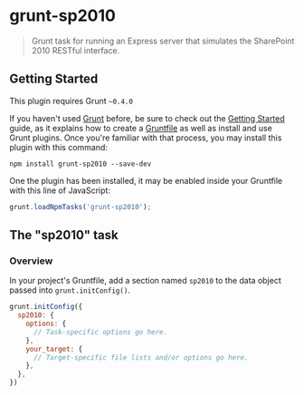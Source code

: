 # grunt-sp2010

> Grunt task for running an Express server that simulates the SharePoint 2010 RESTful interface.


## Getting Started
This plugin requires Grunt `~0.4.0`

If you haven't used [Grunt](http://gruntjs.com/) before, be sure to check out the [Getting Started](http://gruntjs.com/getting-started) guide, as it explains how to create a [Gruntfile](http://gruntjs.com/sample-gruntfile) as well as install and use Grunt plugins. Once you're familiar with that process, you may install this plugin with this command:

```shell
npm install grunt-sp2010 --save-dev
```

One the plugin has been installed, it may be enabled inside your Gruntfile with this line of JavaScript:

```js
grunt.loadNpmTasks('grunt-sp2010');
```

## The "sp2010" task

### Overview
In your project's Gruntfile, add a section named `sp2010` to the data object passed into `grunt.initConfig()`.

```js
grunt.initConfig({
  sp2010: {
    options: {
      // Task-specific options go here.
    },
    your_target: {
      // Target-specific file lists and/or options go here.
    },
  },
})
```
